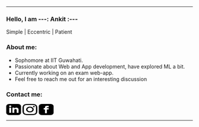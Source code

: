 <hr>
<h3>Hello, I am ---:  Ankit  :---</h3>
<div>Simple | Eccentric | Patient</div>

<h3>About me:</h3>

- Sophomore at IIT Guwahati.
- Passionate about Web and App development, have explored ML a bit.
- Currently working on an exam web-app.
- Feel free to reach me out for an interesting discussion


<h3>Contact me:</h3>
<p align="left">
<a href="https://linkedin.com/in/ankit-guha-85200717b" target="blank"><img align="center" src="linkedin.svg" alt="ankit-guha-85200717b" height="30" width="40" /></a>
<a href="https://instagram.com/ankit_guha_2" target="blank"><img align="center" src="instagram.svg" alt="ankit_guha_2" height="30" width="40" /></a>
<a href="https://fb.com/ankit.guha.355" target="blank"><img align="center" src="facebook_1.svg" alt="ankit.guha.355" height="30" width="40" /></a>
</p>
<hr>
